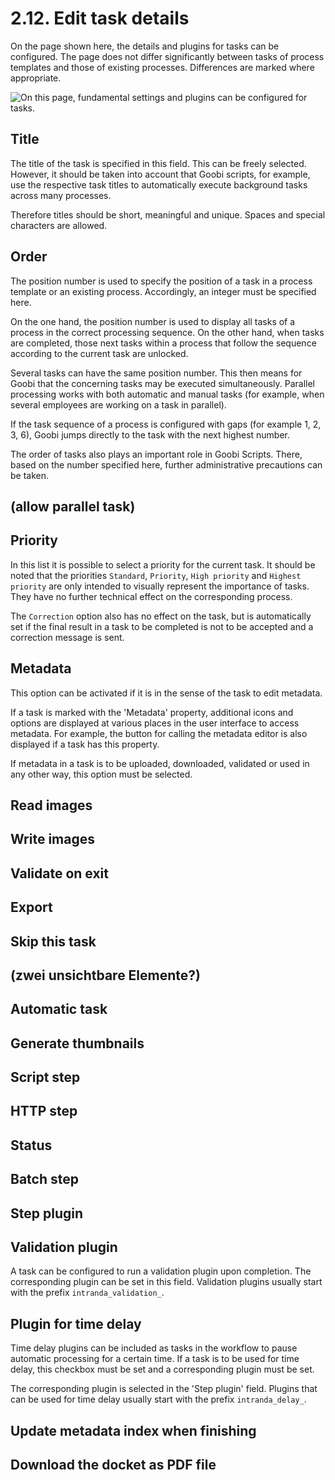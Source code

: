 # 2.12. Edit task details

On the page shown here, the details and plugins for tasks can be configured. The page does not differ significantly between tasks of process templates and those of existing processes. Differences are marked where appropriate.

![On this page, fundamental settings and plugins can be configured for tasks.](../../.gitbook/assets/placeholder.png)

## Title

The title of the task is specified in this field. This can be freely selected. However, it should be taken into account that Goobi scripts, for example, use the respective task titles to automatically execute background tasks across many processes.

Therefore titles should be short, meaningful and unique. Spaces and special characters are allowed.

## Order

The position number is used to specify the position of a task in a process template or an existing process. Accordingly, an integer must be specified here.

On the one hand, the position number is used to display all tasks of a process in the correct processing sequence. On the other hand, when tasks are completed, those next tasks within a process that follow the sequence according to the current task are unlocked.

Several tasks can have the same position number. This then means for Goobi that the concerning tasks may be executed simultaneously. Parallel processing works with both automatic and manual tasks (for example, when several employees are working on a task in parallel).

If the task sequence of a process is configured with gaps (for example 1, 2, 3, 6), Goobi jumps directly to the task with the next highest number.

The order of tasks also plays an important role in Goobi Scripts. There, based on the number specified here, further administrative precautions can be taken.

## (allow parallel task)

## Priority

In this list it is possible to select a priority for the current task. It should be noted that the priorities `Standard`, `Priority`, `High priority` and `Highest priority` are only intended to visually represent the importance of tasks. They have no further technical effect on the corresponding process.

The `Correction` option also has no effect on the task, but is automatically set if the final result in a task to be completed is not to be accepted and a correction message is sent.

## Metadata

This option can be activated if it is in the sense of the task to edit metadata.

If a task is marked with the 'Metadata' property, additional icons and options are displayed at various places in the user interface to access metadata. For example, the button for calling the metadata editor is also displayed if a task has this property.

If metadata in a task is to be uploaded, downloaded, validated or used in any other way, this option must be selected.

## Read images

## Write images

## Validate on exit

## Export

## Skip this task

## (zwei unsichtbare Elemente?)

## Automatic task

## Generate thumbnails

## Script step

## HTTP step

## Status

## Batch step

## Step plugin

## Validation plugin

A task can be configured to run a validation plugin upon completion. The corresponding plugin can be set in this field. Validation plugins usually start with the prefix `intranda_validation_`.

## Plugin for time delay

Time delay plugins can be included as tasks in the workflow to pause automatic processing for a certain time. If a task is to be used for time delay, this checkbox must be set and a corresponding plugin must be set.

The corresponding plugin is selected in the 'Step plugin' field. Plugins that can be used for time delay usually start with the prefix `intranda_delay_`.

## Update metadata index when finishing

## Download the docket as PDF file
